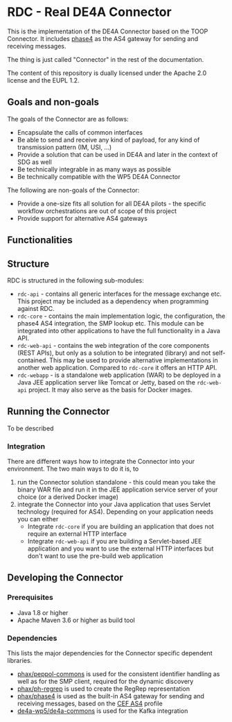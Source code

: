 # RDC - Real DE4A Connector

This is the implementation of the DE4A Connector based on the TOOP Connector. It includes [phase4](https://github.com/phax/phase4) as the AS4 gateway for sending and receiving messages.

The thing is just called "Connector" in the rest of the documentation.

The content of this repository is dually licensed under the Apache 2.0 license and the EUPL 1.2.

## Goals and non-goals

The goals of the Connector are as follows:
* Encapsulate the calls of common interfaces
* Be able to send and receive any kind of payload, for any kind of transmission pattern (IM, USI, ...)
* Provide a solution that can be used in DE4A and later in the context of SDG as well
* Be technically integrable in as many ways as possible
* Be technically compatible with the WP5 DE4A Connector

The following are non-goals of the Connector:
* Provide a one-size fits all solution for all DE4A pilots - the specific workflow orchestrations are out of scope of this project
* Provide support for alternative AS4 gateways

## Functionalities

## Structure

RDC is structured in the following sub-modules:

* `rdc-api` - contains all generic interfaces for the message exchange etc. This project may be included as a dependency when programming against RDC.
* `rdc-core` - contains the main implementation logic, the configuration, the phase4 AS4 integration, the SMP lookup etc. This module can be integrated into other applications to have the full functionality in a Java API.
* `rdc-web-api` - contains the web integration of the core components (REST APIs), but only as a solution to be integrated (library) and not self-contained. This may be used to provide alternative implementations in another web application. Compared to `rdc-core` it offers an HTTP API.
* `rdc-webapp` - is a standalone web application (WAR) to be deployed in a Java JEE application server like Tomcat or Jetty, based on the `rdc-web-api` project. It may also serve as the basis for Docker images.

## Running the Connector

To be described

### Integration

There are different ways how to integrate the Connector into your environment.
The two main ways to do it is, to
1. run the Connector solution standalone - this could mean you take the binary WAR file and run it in the JEE application service server of your choice (or a derived Docker image)
1. integrate the Connector into your Java application that uses Servlet technology (required for AS4). Depending on your application needs you can either 
    * Integrate `rdc-core` if you are building an application that does not require an external HTTP interface
    * Integrate `rdc-web-api` if you are building a Servlet-based JEE application and you want to use the external HTTP interfaces but don't want to use the pre-build web application

## Developing the Connector

### Prerequisites

* Java 1.8 or higher
* Apache Maven 3.6 or higher as build tool

### Dependencies

This lists the major dependencies for the Connector specific dependent libraries.

* [phax/peppol-commons](https://github.com/phax/peppol-commons) is used for the consistent identifier handling as well as for the SMP client, required for the dynamic discovery
* [phax/ph-regrep](https://github.com/phax/ph-regrep) is used to create the RegRep representation
* [phax/phase4](https://github.com/phax/phase4) is used as the built-in AS4 gateway for sending and receiving messages, based on the [CEF AS4](https://ec.europa.eu/cefdigital/wiki/display/CEFDIGITAL/eDelivery+AS4+-+1.15) profile
* [de4a-wp5/de4a-commons](https://github.com/de4a-wp5/de4a-commons) is used for the Kafka integration
